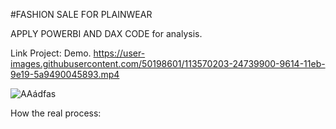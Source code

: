 #FASHION SALE FOR PLAINWEAR 

APPLY POWERBI AND DAX CODE for analysis. 

Link Project: Demo. 
https://user-images.githubusercontent.com/50198601/113570203-24739900-9614-11eb-9e19-5a9490045893.mp4

![AAádfas](https://user-images.githubusercontent.com/50198601/113570775-4c173100-9615-11eb-87a3-30d8e6266ca8.PNG)

How the real process: 
